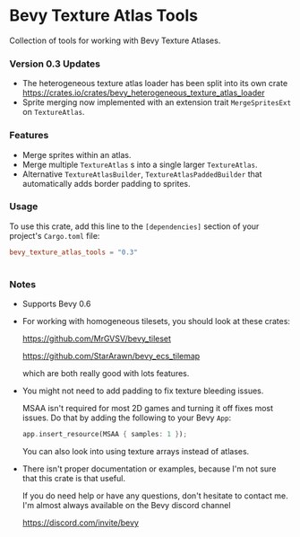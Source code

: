 # Bevy Texture Atlas Tools

Collection of tools for working with Bevy Texture Atlases.

### Version 0.3 Updates

*   The heterogeneous texture atlas loader has been split into its own crate
https://crates.io/crates/bevy_heterogeneous_texture_atlas_loader
* Sprite merging now implemented with an extension trait 
    ```MergeSpritesExt``` on ```TextureAtlas```.

### Features

* Merge sprites within an atlas.
* Merge multiple ```TextureAtlas``` s into a single larger ```TextureAtlas```.
* Alternative ```TextureAtlasBuilder```, ```TextureAtlasPaddedBuilder``` that automatically adds border padding to sprites.

### Usage

To use this crate, add this line to the ```[dependencies]``` section of your project's ```Cargo.toml``` file:
```toml
bevy_texture_atlas_tools = "0.3"
```
#

### Notes
* Supports Bevy 0.6

* For working with homogeneous tilesets, you should look at these crates:
    
    https://github.com/MrGVSV/bevy_tileset
    
    https://github.com/StarArawn/bevy_ecs_tilemap

    which are both really good with lots features.

* You might not need to add padding to fix texture bleeding issues. 

    MSAA isn't required for most 2D games and turning it off fixes most issues. Do that by adding the following to your Bevy ``App``:

    ```rust
    app.insert_resource(MSAA { samples: 1 });
    ```
    You can also look into using texture arrays instead of atlases.

* There isn't proper documentation or examples, because I'm not sure that this crate is that useful. 

  If you do need help or have any questions, don't hesitate to contact me. I'm almost always available on the Bevy discord channel

    https://discord.com/invite/bevy
